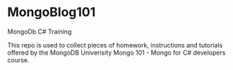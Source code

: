 # MongoBlog101
MongoDb C# Training

This repo is used to collect pieces of homework, instructions and tutorials offered by the MongoDB Univerisity Mongo 101 - Mongo for C# developers course.


